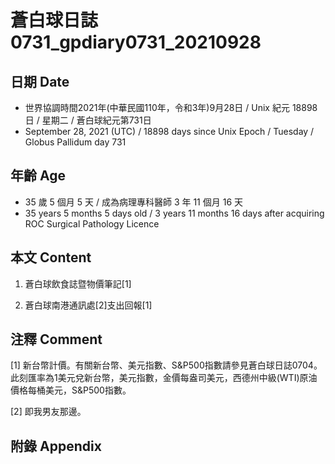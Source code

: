 [_metadata_:encoding]: - "utf-8"
[_metadata_:language]: - "zh-Hant-TW"
[_metadata_:fileformat]: - "markdown"
[_metadata_:MIME_type]: - "text/plain"
[_metadata_:markdown_version]: - "commonmark version 0.30"
[_metadata_:markdown_spec]: - "https://spec.commonmark.org/0.30/"

# 蒼白球日誌0731_gpdiary0731_20210928 #

## 日期 Date ##

* 世界協調時間2021年(中華民國110年，令和3年)9月28日 / Unix 紀元 18898 日 / 星期二 / 蒼白球紀元第731日
* September 28, 2021 (UTC) / 18898 days since Unix Epoch / Tuesday / Globus Pallidum day 731

## 年齡 Age ##

* 35 歲 5 個月 5 天 / 成為病理專科醫師 3 年 11 個月 16 天
* 35 years 5 months 5 days old / 3 years 11 months 16 days after acquiring ROC Surgical Pathology Licence

## 本文 Content ##

1. 蒼白球飲食誌暨物價筆記[1]

    
2. 蒼白球南港通訊處[2]支出回報[1]

    

## 注釋 Comment ##

[1] 新台幣計價。有關新台幣、美元指數、S&P500指數請參見蒼白球日誌0704。此刻匯率為1美元兌新台幣，美元指數，金價每盎司美元，西德州中級(WTI)原油價格每桶美元，S&P500指數。


[2] 即我男友那邊。



## 附錄 Appendix ##

